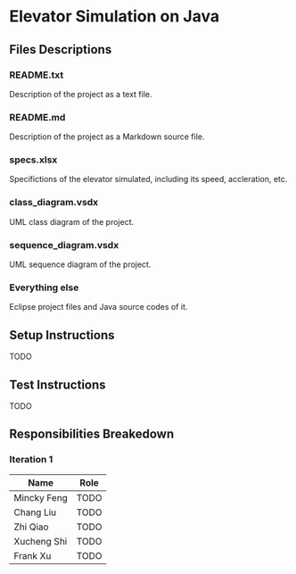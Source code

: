 # Elevator Simulation on Java

## Files Descriptions

### README.txt

Description of the project as a text file.

### README.md

Description of the project as a Markdown source file.

### specs.xlsx

Specifictions of the elevator simulated, including its speed, accleration, etc.

### class_diagram.vsdx

UML class diagram of the project.

### sequence_diagram.vsdx

UML sequence diagram of the project.

### Everything else

Eclipse project files and Java source codes of it.

## Setup Instructions

TODO

## Test Instructions

TODO

## Responsibilities Breakedown

### Iteration 1

Name|Role 
---|---
Mincky Feng|TODO
Chang Liu|TODO
Zhi Qiao|TODO
Xucheng Shi|TODO
Frank Xu|TODO
